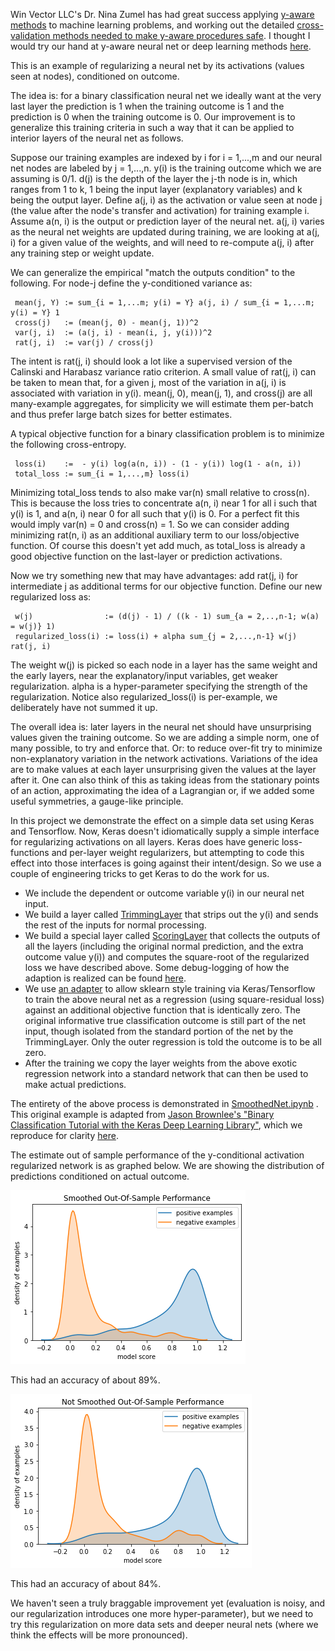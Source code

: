 
Win Vector LLC's Dr. Nina Zumel has had great success applying [y-aware methods](http://www.win-vector.com/blog/2016/05/pcr_part2_yaware/) to machine learning problems, and working out the detailed [cross-validation methods needed to make y-aware procedures safe](https://arxiv.org/abs/1611.09477).  I thought I would try our hand at y-aware neural net or deep learning methods [here](https://github.com/WinVector/YConditionalRegularizedModel).

This is an example of regularizing a neural net by its activations (values seen at nodes), conditioned on outcome.

The idea is: for a binary classification neural net we ideally want at the very last layer the prediction is 1 when the training outcome is 1 and the prediction is 0 when the training outcome is 0.  Our improvement is to generalize this training criteria in such a way that it can be applied to interior layers of the neural net as follows.

Suppose our training examples are indexed by i for i = 1,...,m and our neural net nodes are labeled by j = 1,...,n.  y(i) is the training outcome which we are assuming is 0/1. d(j) is the depth of the layer the j-th node is in, which ranges from 1 to k, 1 being the input layer (explanatory variables) and k being the output layer.  Define a(j, i) as the activation or value seen at node j (the value after the node's transfer and activation) for training example i.  Assume a(n, i) is the output or prediction layer of the neural net.  a(j, i) varies as the neural net weights are updated during training, we are looking at a(j, i) for a given value of the weights, and will need to re-compute a(j, i) after any training step or weight update.

We can generalize the empirical "match the outputs condition" to the following.  For node-j define the y-conditioned variance as:

     mean(j, Y) := sum_{i = 1,...m; y(i) = Y} a(j, i) / sum_{i = 1,...m; y(i) = Y} 1
     cross(j)   := (mean(j, 0) - mean(j, 1))^2
     var(j, i)  := (a(j, i) - mean(i, j, y(i)))^2
     rat(j, i)  := var(j) / cross(j) 

The intent is rat(j, i) should look a lot like a supervised version of the Calinski and Harabasz variance ratio criterion.  A small value of rat(j, i) can be taken to mean that, for a given j, most of the variation in a(j, i) is associated with variation in y(i). mean(j, 0), mean(j, 1), and cross(j) are all many-example aggregates, for simplicity we will estimate them per-batch and thus prefer large batch sizes for better estimates.

A typical objective function for a binary classification problem is to minimize the following cross-entropy.

     loss(i)    :=  - y(i) log(a(n, i)) - (1 - y(i)) log(1 - a(n, i))
     total_loss := sum_{i = 1,...,m} loss(i)

Minimizing total_loss tends to also make var(n) small relative to cross(n).  This is because the loss tries to concentrate a(n, i) near 1 for all i such that y(i) is 1, and a(n, i) near 0 for all such that y(i) is 0.  For a perfect fit this would imply var(n) = 0 and cross(n) = 1.  So we can consider adding minimizing rat(n, i) as an additional auxiliary term to our loss/objective function.  Of course this doesn't yet add much, as total_loss is already a good objective function on the last-layer or prediction activations.

Now we try something new that may have advantages: add rat(j, i) for intermediate j as additional terms for our objective function.  Define our new regularized loss as:

     w(j)                := (d(j) - 1) / ((k - 1) sum_{a = 2,..,n-1; w(a) = w(j)} 1)
     regularized_loss(i) := loss(i) + alpha sum_{j = 2,...,n-1} w(j) rat(j, i)

The weight w(j) is picked so each node in a layer has the same weight and the early layers, near the explanatory/input variables, get weaker regularization.  alpha is a hyper-parameter specifying the strength of the regularization.  Notice also regularized_loss(i) is per-example, we deliberately have not summed it up.

The overall idea is: later layers in the neural net should have unsurprising values given the training outcome.  So we are adding a simple norm, one of many possible, to try and enforce that.  Or: to reduce over-fit try to minimize non-explanatory variation in the network activations.  Variations of the idea are to make values at each layer unsurprising given the values at the layer after it. One can also think of this as taking ideas from the stationary points of an action, approximating the idea of a Lagrangian or, if we added some useful symmetries, a gauge-like principle.

In this project we demonstrate the effect on a simple data set using Keras and Tensorflow.  Now, Keras doesn't idiomatically supply a simple interface for regularizing activations on all layers.  Keras does have generic loss-functions and per-layer weight regularizers, but attempting to code this effect into those interfaces is going against their intent/design. So we use a couple of engineering tricks to get Keras to do the work for us.

  * We include the dependent or outcome variable y(i) in our neural net input.
  * We build a layer called [TrimmingLayer](https://github.com/WinVector/YConditionalRegularizedModel/blob/master/TrimmingLayer.py) that strips out the y(i) and sends the rest of the inputs for normal processing.
  * We build a special layer called [ScoringLayer](https://github.com/WinVector/YConditionalRegularizedModel/blob/master/ScoringLayer.py) that collects the outputs of all the layers (including the original normal prediction, and the extra outcome value y(i)) and computes the square-root of the regularized loss we have described above.  Some debug-logging of how the adaption is realized can be found [here](https://github.com/WinVector/YConditionalRegularizedModel/blob/master/DebugNet.ipynb).
  * We use [an adapter](https://github.com/WinVector/YConditionalRegularizedModel/blob/master/YConditionalRegularizedModel.py) to allow sklearn style training via Keras/Tensorflow to train the above neural net as a regression (using square-residual loss) against an additional objective function that is identically zero.  The original informative true classification outcome is still part of the net input, though isolated from the standard portion of the net by the TrimmingLayer.  Only the outer regression is told the outcome is to be all zero.
  * After the training we copy the layer weights from the above exotic regression network into a standard network that can then be used to make actual predictions.

The entirety of the above process is demonstrated in [SmoothedNet.ipynb](https://github.com/WinVector/YConditionalRegularizedModel/blob/master/SmoothedNet.ipynb) .  This original example is adapted from [Jason Brownlee's "Binary Classification Tutorial with the Keras Deep Learning Library"](https://machinelearningmastery.com/binary-classification-tutorial-with-the-keras-deep-learning-library/), which we reproduce for clarity [here](https://github.com/WinVector/YConditionalRegularizedModel/blob/master/BaseNet.ipynb).

The estimate out of sample performance of the y-conditional activation regularized network is as graphed below.  We are showing the distribution of predictions conditioned on actual outcome.

<img src="smoothed_out_perf.png">

This had an accuracy of about 89%.

<img src="unsmoothed_out_perf.png">

This had an accuracy of about 84%.

We haven't seen a truly braggable improvement yet (evaluation is noisy, and our regularization introduces one more hyper-parameter), but we need to try this regularization on more data sets and deeper neural nets (where we think the effects will be more pronounced).



